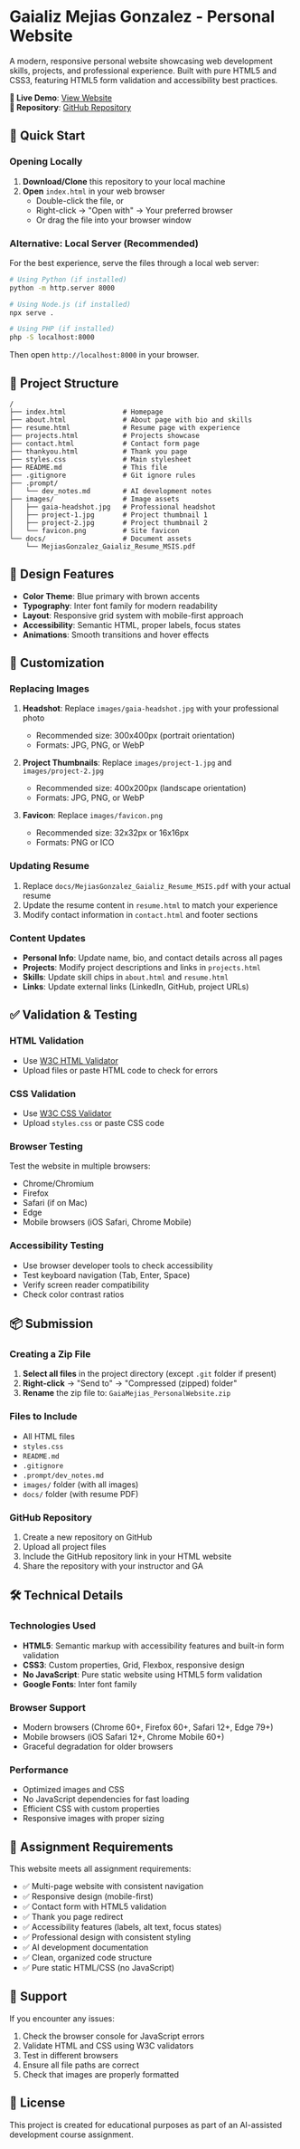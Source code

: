 # Gaializ Mejias Gonzalez - Personal Website

A modern, responsive personal website showcasing web development skills, projects, and professional experience. Built with pure HTML5 and CSS3, featuring HTML5 form validation and accessibility best practices.

**🔗 Live Demo**: [View Website](https://gaializm.github.io/aidd-assignment-5/)  
**📁 Repository**: [GitHub Repository](https://github.com/Gaializm/aidd-assignment-5)

## 🚀 Quick Start

### Opening Locally

1. **Download/Clone** this repository to your local machine
2. **Open** `index.html` in your web browser
   - Double-click the file, or
   - Right-click → "Open with" → Your preferred browser
   - Or drag the file into your browser window

### Alternative: Local Server (Recommended)

For the best experience, serve the files through a local web server:

```bash
# Using Python (if installed)
python -m http.server 8000

# Using Node.js (if installed)
npx serve .

# Using PHP (if installed)
php -S localhost:8000
```

Then open `http://localhost:8000` in your browser.

## 📁 Project Structure

```
/
├── index.html              # Homepage
├── about.html              # About page with bio and skills
├── resume.html             # Resume page with experience
├── projects.html           # Projects showcase
├── contact.html            # Contact form page
├── thankyou.html           # Thank you page
├── styles.css              # Main stylesheet
├── README.md               # This file
├── .gitignore              # Git ignore rules
├── .prompt/
│   └── dev_notes.md        # AI development notes
├── images/                 # Image assets
│   ├── gaia-headshot.jpg   # Professional headshot
│   ├── project-1.jpg       # Project thumbnail 1
│   ├── project-2.jpg       # Project thumbnail 2
│   └── favicon.png         # Site favicon
└── docs/                   # Document assets
    └── MejiasGonzalez_Gaializ_Resume_MSIS.pdf
```

## 🎨 Design Features

- **Color Theme**: Blue primary with brown accents
- **Typography**: Inter font family for modern readability
- **Layout**: Responsive grid system with mobile-first approach
- **Accessibility**: Semantic HTML, proper labels, focus states
- **Animations**: Smooth transitions and hover effects

## 🔧 Customization

### Replacing Images

1. **Headshot**: Replace `images/gaia-headshot.jpg` with your professional photo
   - Recommended size: 300x400px (portrait orientation)
   - Formats: JPG, PNG, or WebP

2. **Project Thumbnails**: Replace `images/project-1.jpg` and `images/project-2.jpg`
   - Recommended size: 400x200px (landscape orientation)
   - Formats: JPG, PNG, or WebP

3. **Favicon**: Replace `images/favicon.png`
   - Recommended size: 32x32px or 16x16px
   - Formats: PNG or ICO

### Updating Resume

1. Replace `docs/MejiasGonzalez_Gaializ_Resume_MSIS.pdf` with your actual resume
2. Update the resume content in `resume.html` to match your experience
3. Modify contact information in `contact.html` and footer sections

### Content Updates

- **Personal Info**: Update name, bio, and contact details across all pages
- **Projects**: Modify project descriptions and links in `projects.html`
- **Skills**: Update skill chips in `about.html` and `resume.html`
- **Links**: Update external links (LinkedIn, GitHub, project URLs)

## ✅ Validation & Testing

### HTML Validation
- Use [W3C HTML Validator](https://validator.w3.org/)
- Upload files or paste HTML code to check for errors

### CSS Validation
- Use [W3C CSS Validator](https://jigsaw.w3.org/css-validator/)
- Upload `styles.css` or paste CSS code

### Browser Testing
Test the website in multiple browsers:
- Chrome/Chromium
- Firefox
- Safari (if on Mac)
- Edge
- Mobile browsers (iOS Safari, Chrome Mobile)

### Accessibility Testing
- Use browser developer tools to check accessibility
- Test keyboard navigation (Tab, Enter, Space)
- Verify screen reader compatibility
- Check color contrast ratios

## 📦 Submission

### Creating a Zip File

1. **Select all files** in the project directory (except `.git` folder if present)
2. **Right-click** → "Send to" → "Compressed (zipped) folder"
3. **Rename** the zip file to: `GaiaMejias_PersonalWebsite.zip`

### Files to Include
- All HTML files
- `styles.css`
- `README.md`
- `.gitignore`
- `.prompt/dev_notes.md`
- `images/` folder (with all images)
- `docs/` folder (with resume PDF)

### GitHub Repository

1. Create a new repository on GitHub
2. Upload all project files
3. Include the GitHub repository link in your HTML website
4. Share the repository with your instructor and GA

## 🛠️ Technical Details

### Technologies Used
- **HTML5**: Semantic markup with accessibility features and built-in form validation
- **CSS3**: Custom properties, Grid, Flexbox, responsive design
- **No JavaScript**: Pure static website using HTML5 form validation
- **Google Fonts**: Inter font family

### Browser Support
- Modern browsers (Chrome 60+, Firefox 60+, Safari 12+, Edge 79+)
- Mobile browsers (iOS Safari 12+, Chrome Mobile 60+)
- Graceful degradation for older browsers

### Performance
- Optimized images and CSS
- No JavaScript dependencies for fast loading
- Efficient CSS with custom properties
- Responsive images with proper sizing

## 📝 Assignment Requirements

This website meets all assignment requirements:

- ✅ Multi-page website with consistent navigation
- ✅ Responsive design (mobile-first)
- ✅ Contact form with HTML5 validation
- ✅ Thank you page redirect
- ✅ Accessibility features (labels, alt text, focus states)
- ✅ Professional design with consistent styling
- ✅ AI development documentation
- ✅ Clean, organized code structure
- ✅ Pure static HTML/CSS (no JavaScript)

## 🤝 Support

If you encounter any issues:

1. Check the browser console for JavaScript errors
2. Validate HTML and CSS using W3C validators
3. Test in different browsers
4. Ensure all file paths are correct
5. Check that images are properly formatted

## 📄 License

This project is created for educational purposes as part of an AI-assisted development course assignment.
